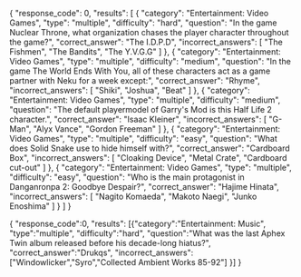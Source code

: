 {
"response_code": 0,
"results": [
{
"category": "Entertainment: Video Games",
"type": "multiple",
"difficulty": "hard",
"question": "In the game Nuclear Throne, what organization chases the player character throughout the game?",
"correct_answer": "The I.D.P.D",
"incorrect_answers": [
"The Fishmen",
"The Bandits",
"The Y.V.G.G"
]
},
{
"category": "Entertainment: Video Games",
"type": "multiple",
"difficulty": "medium",
"question": "In the game The World Ends With You, all of these characters act as a game partner with Neku for a week except:",
"correct_answer": "Rhyme",
"incorrect_answers": [
"Shiki",
"Joshua",
"Beat"
]
},
{
"category": "Entertainment: Video Games",
"type": "multiple",
"difficulty": "medium",
"question": "The default playermodel of Garry&#039;s Mod is this Half Life 2 character.",
"correct_answer": "Isaac Kleiner",
"incorrect_answers": [
"G-Man",
"Alyx Vance",
"Gordon Freeman"
]
},
{
"category": "Entertainment: Video Games",
"type": "multiple",
"difficulty": "easy",
"question": "What does Solid Snake use to hide himself with?",
"correct_answer": "Cardboard Box",
"incorrect_answers": [
"Cloaking Device",
"Metal Crate",
"Cardboard cut-out"
]
},
{
"category": "Entertainment: Video Games",
"type": "multiple",
"difficulty": "easy",
"question": "Who is the main protagonist in Danganronpa 2: Goodbye Despair?",
"correct_answer": "Hajime Hinata",
"incorrect_answers": [
"Nagito Komaeda",
"Makoto Naegi",
"Junko Enoshima"
]
}
]
}

{
"response_code":0,
"results":
[{"category":"Entertainment: Music",
"type":"multiple",
"difficulty":"hard",
"question":"What was the last Aphex Twin album released before his decade-long hiatus?",
"correct_answer":"Drukqs",
"incorrect_answers":
["Windowlicker","Syro","Collected Ambient Works 85-92"]
}]
}
